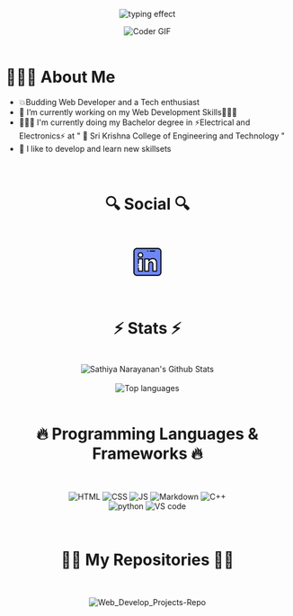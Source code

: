 <div align="center">

![typing effect](https://readme-typing-svg.demolab.com/?lines=Hi+there!+👋;I'm+Sathiya+Narayanan;Nice+to+meet+you+🤝&height=100px&size=35px&font=DynaPuff&center=true&vCenter=true&pause=350&duration=3500)

<img src="https://media.giphy.com/media/SWoSkN6DxTszqIKEqv/giphy.gif" alt="Coder GIF" width="550px">

</div>

<br>

# 👨🏻‍💻 About Me

- 💥Budding Web Developer and a Tech enthusiast   
- 🔭 I’m currently working on my Web Development Skills👨🏻‍💻
- 👨🏻‍🎓 I'm currently doing my Bachelor degree in ⚡Electrical and Electronics⚡ at " 🏫 Sri Krishna College of Engineering and Technology "
- 🎯 I like to develop and learn new skillsets

<br>

<div align="center">

# 🔍 Social 🔍

<br>

[<img width=50px src="https://raw.githubusercontent.com/8bithemant/8bithemant/master/linkedin.png?raw=true">](https://www.linkedin.com/in/sathiya-narayanan-704bb2255 "My linkedin Profile link")

</div>

<br>

<div align="center">

# ⚡ Stats ⚡


<br>

<img width="550px" alt="Sathiya Narayanan's Github Stats" src="https://github-readme-stats.vercel.app/api?username=sathiyanarayanan2410&show_icons=true&hide=prs&count_private=true&line_height=30px&border_radius=15px&theme=react">

<br>
<br>
  
<img width="350px" alt="Top languages" src="https://github-readme-stats.vercel.app/api/top-langs/?username=sathiyanarayanan2410&border_radius=15px&theme=react">

</div>

<br>

<div align="center">

# 🔥 Programming Languages & Frameworks 🔥

<br>

![HTML](https://img.shields.io/badge/HTML5-E34F26?style=for-the-badge&logo=html5&logoColor=white)
![CSS](https://img.shields.io/badge/CSS3-1572B6?style=for-the-badge&logo=css3&logoColor=white)
![JS](https://img.shields.io/badge/JavaScript-323330?style=for-the-badge&logo=javascript&logoColor=F7DF1E)
![Markdown](https://img.shields.io/badge/Markdown-000000?style=for-the-badge&logo=markdown&logoColor=red)
![C++](https://img.shields.io/badge/C%2B%2B-00599C?style=for-the-badge&logo=c%2B%2B&logoColor=white)  
![python](https://img.shields.io/badge/Python-FFD43B?style=for-the-badge&logo=python&logoColor=blue)
![VS code](https://img.shields.io/badge/VSCode-0078D4?style=for-the-badge&logo=visual%20studio%20code&logoColor=white&border_radius=20px)
<!--![react](https://img.shields.io/badge/React-20232A?style=for-the-badge&logo=react&logoColor=61DAFB)-->

</div>

<br>

<div align="center">

# 👨‍💻 My Repositories 👨‍💻

<br>

![Web_Develop_Projects-Repo](https://github-readme-stats.vercel.app/api/pin/?username=sathiyanarayanan2410&repo=Web_Develop_Projects&theme=react)

</div>
